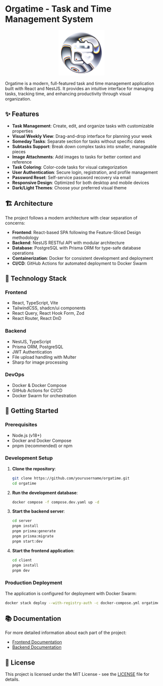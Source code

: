 # Orgatime - Task and Time Management System

<p align="center">
  <img src="./client/public/icon.png" alt="Orgatime Logo" width="150" height="150" />
</p>

Orgatime is a modern, full-featured task and time management application built with React and NestJS. It provides an intuitive interface for managing tasks, tracking time, and enhancing productivity through visual organization.

## ✨ Features

- **Task Management**: Create, edit, and organize tasks with customizable properties
- **Visual Weekly View**: Drag-and-drop interface for planning your week
- **Someday Tasks**: Separate section for tasks without specific dates
- **Subtasks Support**: Break down complex tasks into smaller, manageable pieces
- **Image Attachments**: Add images to tasks for better context and reference
- **Task Coloring**: Color-code tasks for visual categorization
- **User Authentication**: Secure login, registration, and profile management
- **Password Reset**: Self-service password recovery via email
- **Responsive Design**: Optimized for both desktop and mobile devices
- **Dark/Light Themes**: Choose your preferred visual theme

## 🏗️ Architecture

The project follows a modern architecture with clear separation of concerns:

- **Frontend**: React-based SPA following the Feature-Sliced Design methodology
- **Backend**: NestJS RESTful API with modular architecture
- **Database**: PostgreSQL with Prisma ORM for type-safe database operations
- **Containerization**: Docker for consistent development and deployment
- **CI/CD**: GitHub Actions for automated deployment to Docker Swarm

## 🧪 Technology Stack

### Frontend
- React, TypeScript, Vite
- TailwindCSS, shadcn/ui components
- React Query, React Hook Form, Zod
- React Router, React DnD

### Backend
- NestJS, TypeScript
- Prisma ORM, PostgreSQL
- JWT Authentication
- File upload handling with Multer
- Sharp for image processing

### DevOps
- Docker & Docker Compose
- GitHub Actions for CI/CD
- Docker Swarm for orchestration

## 🚀 Getting Started

### Prerequisites
- Node.js (v18+)
- Docker and Docker Compose
- pnpm (recommended) or npm

### Development Setup

1. **Clone the repository**:
   ```bash
   git clone https://github.com/yourusername/orgatime.git
   cd orgatime
   ```

2. **Run the development database**:
   ```bash
   docker compose -f compose.dev.yaml up -d
   ```

3. **Start the backend server**:
   ```bash
   cd server
   pnpm install
   pnpm prisma:generate
   pnpm prisma:migrate
   pnpm start:dev
   ```

4. **Start the frontend application**:
   ```bash
   cd client
   pnpm install
   pnpm dev
   ```

### Production Deployment
The application is configured for deployment with Docker Swarm:

```bash
docker stack deploy --with-registry-auth -c docker-compose.yml orgatime
```

## 📚 Documentation

For more detailed information about each part of the project:
- [Frontend Documentation](./client/README.md)
- [Backend Documentation](./server/README.md)

## 📝 License

This project is licensed under the MIT License - see the [LICENSE](LICENSE) file for details.
